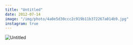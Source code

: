 ```yaml
---
title: "Untitled"
date: 2012-07-14
image: "/img/photo/4a0e5d30ccc2c919b11b372267a014b9.jpg"
instagram: true
---
```


![Untitled](/img/photo/4a0e5d30ccc2c919b11b372267a014b9.jpg)
